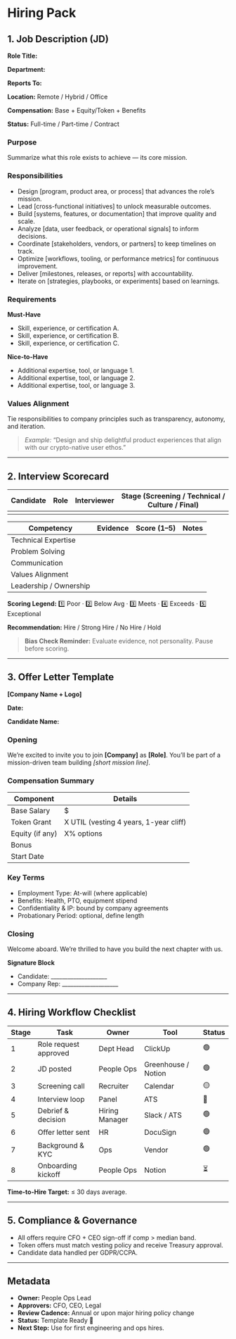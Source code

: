 # Hiring Pack

## 1. Job Description (JD)

**Role Title:**

**Department:**

**Reports To:**

**Location:** Remote / Hybrid / Office

**Compensation:** Base + Equity/Token + Benefits

**Status:** Full-time / Part-time / Contract

### Purpose

Summarize what this role exists to achieve — its core mission.

### Responsibilities

- Design [program, product area, or process] that advances the role’s mission.
- Lead [cross-functional initiatives] to unlock measurable outcomes.
- Build [systems, features, or documentation] that improve quality and scale.
- Analyze [data, user feedback, or operational signals] to inform decisions.
- Coordinate [stakeholders, vendors, or partners] to keep timelines on track.
- Optimize [workflows, tooling, or performance metrics] for continuous improvement.
- Deliver [milestones, releases, or reports] with accountability.
- Iterate on [strategies, playbooks, or experiments] based on learnings.

### Requirements

**Must-Have**

- Skill, experience, or certification A.
- Skill, experience, or certification B.
- Skill, experience, or certification C.

**Nice-to-Have**

- Additional expertise, tool, or language 1.
- Additional expertise, tool, or language 2.
- Additional expertise, tool, or language 3.

### Values Alignment

Tie responsibilities to company principles such as transparency, autonomy, and iteration.

> _Example:_ “Design and ship delightful product experiences that align with our crypto-native user ethos.”

---

## 2. Interview Scorecard

| Candidate | Role | Interviewer | Stage (Screening / Technical / Culture / Final) |
|-----------|------|-------------|--------------------------------------------------|
|           |      |             |                                                  |

| Competency           | Evidence | Score (1–5) | Notes |
|----------------------|----------|-------------|-------|
| Technical Expertise  |          |             |       |
| Problem Solving      |          |             |       |
| Communication        |          |             |       |
| Values Alignment     |          |             |       |
| Leadership / Ownership |        |             |       |

**Scoring Legend:** 1️⃣ Poor · 2️⃣ Below Avg · 3️⃣ Meets · 4️⃣ Exceeds · 5️⃣ Exceptional

**Recommendation:** Hire / Strong Hire / No Hire / Hold

> **Bias Check Reminder:** Evaluate evidence, not personality. Pause before scoring.

---

## 3. Offer Letter Template

**[Company Name + Logo]**

**Date:**

**Candidate Name:**

### Opening

We’re excited to invite you to join **[Company]** as **[Role]**. You’ll be part of a mission-driven team building _[short mission line]_.

### Compensation Summary

| Component     | Details                               |
|---------------|---------------------------------------|
| Base Salary   | $                                     |
| Token Grant   | X UTIL (vesting 4 years, 1-year cliff) |
| Equity (if any) | X% options                          |
| Bonus         |                                       |
| Start Date    |                                       |

### Key Terms

- Employment Type: At-will (where applicable)
- Benefits: Health, PTO, equipment stipend
- Confidentiality & IP: bound by company agreements
- Probationary Period: optional, define length

### Closing

Welcome aboard. We’re thrilled to have you build the next chapter with us.

**Signature Block**

- Candidate: ____________________
- Company Rep: ____________________

---

## 4. Hiring Workflow Checklist

| Stage | Task                  | Owner         | Tool                 | Status |
|-------|-----------------------|---------------|----------------------|--------|
| 1     | Role request approved | Dept Head     | ClickUp              | 🟢     |
| 2     | JD posted             | People Ops    | Greenhouse / Notion  | 🟢     |
| 3     | Screening call        | Recruiter     | Calendar             | 🟡     |
| 4     | Interview loop        | Panel         | ATS                  | 🔵     |
| 5     | Debrief & decision    | Hiring Manager| Slack / ATS          | 🟢     |
| 6     | Offer letter sent     | HR            | DocuSign             | 🟢     |
| 7     | Background & KYC      | Ops           | Vendor               | 🟢     |
| 8     | Onboarding kickoff    | People Ops    | Notion               | ⏳     |

**Time-to-Hire Target:** ≤ 30 days average.

---

## 5. Compliance & Governance

- All offers require CFO + CEO sign-off if comp > median band.
- Token offers must match vesting policy and receive Treasury approval.
- Candidate data handled per GDPR/CCPA.

---

## Metadata

- **Owner:** People Ops Lead
- **Approvers:** CFO, CEO, Legal
- **Review Cadence:** Annual or upon major hiring policy change
- **Status:** Template Ready 🧩
- **Next Step:** Use for first engineering and ops hires.

